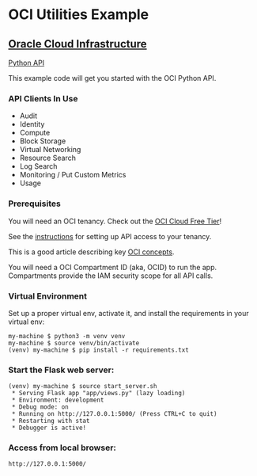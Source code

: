 # OCI Utilities Example 

## [Oracle Cloud Infrastructure](https://www.oracle.com/cloud/)

[Python API](https://docs.oracle.com/en-us/iaas/tools/python/latest)

This example code will get you started with the OCI Python API. 

### API Clients In Use

- Audit
- Identity
- Compute
- Block Storage
- Virtual Networking
- Resource Search
- Log Search
- Monitoring / Put Custom Metrics
- Usage

### Prerequisites

You will need an OCI tenancy.  Check out the [OCI Cloud Free Tier](https://www.oracle.com/cloud/free/)!

See the [instructions](https://docs.oracle.com/en-us/iaas/tools/python/latest) for setting up API access to your tenancy.

This is a good article describing key [OCI concepts](https://blogs.oracle.com/developers/post/introduction-to-the-key-concepts-of-oracle-cloud-infrastructure).

You will need a OCI Compartment ID (aka, OCID) to run the app.  Compartments provide the IAM security scope for all API calls.  


### Virtual Environment

Set up a proper virtual env, activate it, and install the requirements in your virtual env:

    my-machine $ python3 -m venv venv
    my-machine $ source venv/bin/activate
    (venv) my-machine $ pip install -r requirements.txt


### Start the Flask web server:

    (venv) my-machine $ source start_server.sh
     * Serving Flask app "app/views.py" (lazy loading)
     * Environment: development
     * Debug mode: on
     * Running on http://127.0.0.1:5000/ (Press CTRL+C to quit)
     * Restarting with stat
     * Debugger is active!

### Access from local browser:

    http://127.0.0.1:5000/


